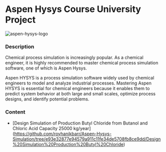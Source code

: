 # Aspen Hysys Course University Project

![aspen-hysys-logo](https://seeklogo.com/images/A/aspentech-hysys-logo-E4ED7F1AE9-seeklogo.com.png)

### Description

Chemical process simulation is increasingly popular. As a chemical engineer, it is highly recommended to master chemical process simulation software, one of which is Aspen Hysys.

Aspen HYSYS is a process simulation software widely used by chemical engineers to model and analyze industrial processes. Mastering Aspen HYSYS is essential for chemical engineers because it enables them to predict system behavior at both large and small scales, optimize process designs, and identify potential problems.


### Content

- [Design Simulation of Production Butyl Chloride from Butanol and Chloric Acid Capacity 25000 kg/year] (https://github.com/royhanikbarr/Aspen-Hysys-Simulation/tree/e93e32877e94579a911c11fe34de5708fb8ce9dd/Design%20Simulation%20Production%20Butyl%20Chloride)


